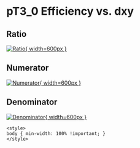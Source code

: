 # pT3_0 Efficiency vs. dxy

## Ratio

[![Ratio](../mtv/var/pT3_0_eff_dxy.png){ width=600px }](../mtv/var/pT3_0_eff_dxy.pdf)

## Numerator

[![Numerator](../mtv/num/pT3_0_eff_dxy_num.png){ width=600px }](../mtv/num/pT3_0_eff_dxy_num.pdf)

## Denominator

[![Denominator](../mtv/den/pT3_0_eff_dxy_den.png){ width=600px }](../mtv/den/pT3_0_eff_dxy_den.pdf)


``` {=html}
<style>
body { min-width: 100% !important; }
</style>
```

